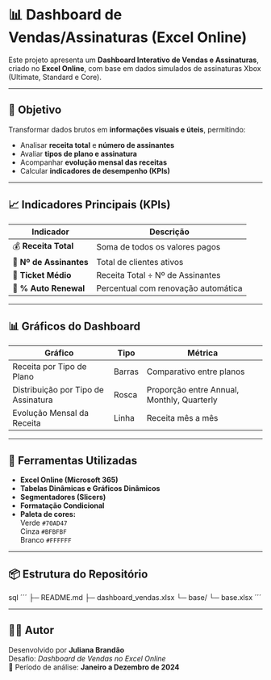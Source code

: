 # 📊 Dashboard de Vendas/Assinaturas (Excel Online)

Este projeto apresenta um **Dashboard Interativo de Vendas e Assinaturas**, criado no **Excel Online**, com base em dados simulados de assinaturas Xbox (Ultimate, Standard e Core).

---

## 🎯 Objetivo
Transformar dados brutos em **informações visuais e úteis**, permitindo:
- Analisar **receita total** e **número de assinantes**
- Avaliar **tipos de plano e assinatura**
- Acompanhar **evolução mensal das receitas**
- Calcular **indicadores de desempenho (KPIs)**

---

## 📈 Indicadores Principais (KPIs)

| Indicador | Descrição |
|------------|------------|
| 💰 **Receita Total** | Soma de todos os valores pagos |
| 👥 **Nº de Assinantes** | Total de clientes ativos |
| 🎫 **Ticket Médio** | Receita Total ÷ Nº de Assinantes |
| 🔁 **% Auto Renewal** | Percentual com renovação automática |

---

## 📊 Gráficos do Dashboard

| Gráfico | Tipo | Métrica |
|----------|------|---------|
| Receita por Tipo de Plano | Barras | Comparativo entre planos |
| Distribuição por Tipo de Assinatura | Rosca | Proporção entre Annual, Monthly, Quarterly |
| Evolução Mensal da Receita | Linha | Receita mês a mês |

---

## 🧮 Ferramentas Utilizadas

- **Excel Online (Microsoft 365)**
- **Tabelas Dinâmicas e Gráficos Dinâmicos**
- **Segmentadores (Slicers)**
- **Formatação Condicional**
- **Paleta de cores:**  
  Verde `#70AD47`  
  Cinza `#BFBFBF`  
  Branco `#FFFFFF`

---

## 📦 Estrutura do Repositório

sql ´´´
├─ README.md
├─ dashboard_vendas.xlsx
└─ base/
└─ base.xlsx
´´´

---

## 🧑‍💻 Autor

Desenvolvido por **Juliana Brandão**  
Desafio: *Dashboard de Vendas no Excel Online*  
📅 Período de análise: **Janeiro a Dezembro de 2024**
